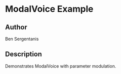 # ModalVoice Example

## Author

Ben Sergentanis

## Description

Demonstrates ModalVoice with parameter modulation.